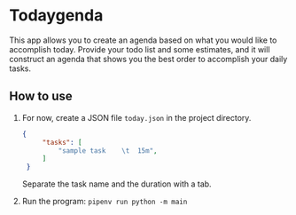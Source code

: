 # Todaygenda

This app allows you to create an agenda based on what you would like to accomplish today. Provide your todo list and some estimates, and it will construct an agenda that shows you the best order to accomplish your daily tasks.

## How to use

1. For now, create a JSON file `today.json` in the project directory.

   ```json
   {
        "tasks": [
            "sample task    \t  15m",
        ]
    }
   ```

   Separate the task name and the duration with a tab.

2. Run the program: `pipenv run python -m main`
